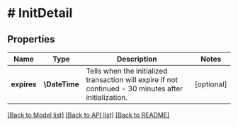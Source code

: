 # # InitDetail

## Properties

Name | Type | Description | Notes
------------ | ------------- | ------------- | -------------
**expires** | **\DateTime** | Tells when the initialized transaction will expire if not continued - 30 minutes after initialization. | [optional]

[[Back to Model list]](../../README.md#models) [[Back to API list]](../../README.md#endpoints) [[Back to README]](../../README.md)
